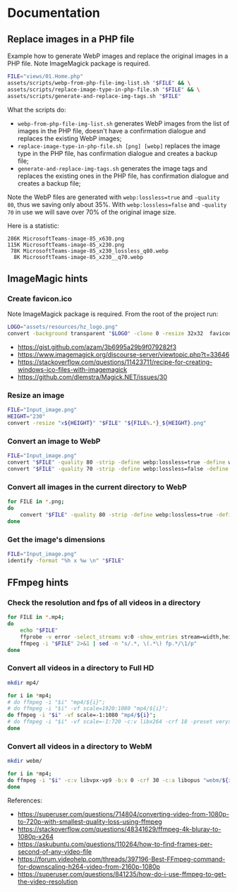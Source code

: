 # Documentation

## Replace images in a PHP file

Example how to generate WebP images and replace the original images in a PHP file. Note ImageMagick package is required.

```bash
FILE="views/01.Home.php"
assets/scripts/webp-from-php-file-img-list.sh "$FILE" && \
assets/scripts/replace-image-type-in-php-file.sh "$FILE" && \
assets/scripts/generate-and-replace-img-tags.sh "$FILE"
```

What the scripts do:

* `webp-from-php-file-img-list.sh` generates WebP images from the list of images in the PHP file, doesn't have a confirmation dialogue and replaces the existing WebP images;
* `replace-image-type-in-php-file.sh [png] [webp]` replaces the image type in the PHP file, has confirmation dialogue and creates a backup file;
* `generate-and-replace-img-tags.sh` generates the image tags and replaces the existing ones in the PHP file, has confirmation dialogue and creates a backup file;

Note the WebP files are generated with `webp:lossless=true` and `-quality 80`, thus we saving only about 35%. With `webp:lossless=false` and `-quality 70` in use we will save over 70% of the original image size.

Here is a statistic:

```text
286K MicrosoftTeams-image-85_x630.png
115K MicrosoftTeams-image-85_x230.png
 78K MicrosoftTeams-image-85_x230_lossless_q80.webp
  8K MicrosoftTeams-image-85_x230__q70.webp
```

## ImageMagic hints

### Create favicon.ico

Note ImageMagick package is required. From the root of the project run:

```bash
LOGO="assets/resources/hz_logo.png"
convert -background transparent "$LOGO" -clone 0 -resize 32x32  favicon.ico
```

* <https://gist.github.com/azam/3b6995a29b9f079282f3>
* <https://www.imagemagick.org/discourse-server/viewtopic.php?t=33646>
* <https://stackoverflow.com/questions/11423711/recipe-for-creating-windows-ico-files-with-imagemagick>
* <https://github.com/dlemstra/Magick.NET/issues/30>

### Resize an image

```bash
FILE="Input_image.png"
HEIGHT="230"
convert -resize "x${HEIGHT}" "$FILE" "${FILE%.*}_${HEIGHT}.png"
```

### Convert an image to WebP

```bash
FILE="Input_image.png"
convert "$FILE" -quality 80 -strip -define webp:lossless=true -define webp:method=4 "${FILE%.*}.webp"
convert "$FILE" -quality 70 -strip -define webp:lossless=false -define webp:method=4 "${FILE%.*}.webp"
```

### Convert all images in the current directory to WebP

```bash
for FILE in *.png;
do
    convert "$FILE" -quality 80 -strip -define webp:lossless=true -define webp:method=4 "${FILE%.*}.webp"
done
```

### Get the image's dimensions

```bash
FILE="Input_image.png"
identify -format "%h x %w \n" "$FILE"
```

## FFmpeg hints

### Check the resolution and fps of all videos in a directory

```bash
for FILE in *.mp4;
do
    echo "$FILE"
    ffprobe -v error -select_streams v:0 -show_entries stream=width,height -of csv=s=x:p=0 "$FILE"
    ffmpeg -i "$FILE" 2>&1 | sed -n "s/.*, \(.*\) fp.*/\1/p"
done
```

### Convert all videos in a directory to Full HD

```bash
mkdir mp4/

for i in *mp4; 
# do ffmpeg -i "$i" "mp4/${i}"; 
# do ffmpeg -i "$i" -vf scale=1920:1080 "mp4/${i}"; 
do ffmpeg -i "$i" -vf scale=-1:1080 "mp4/${i}"; 
# do ffmpeg -i "$i" -vf scale=-1:720 -c:v libx264 -crf 18 -preset veryslow -c:a copy "mp4/${i}"
done
```

### Convert all videos in a directory to WebM

```bash
mkdir webm/

for i in *mp4;
do ffmpeg -i "$i" -c:v libvpx-vp9 -b:v 0 -crf 30 -c:a libopus "webm/${i%.*}.webm";
done
```

References:

* <https://superuser.com/questions/714804/converting-video-from-1080p-to-720p-with-smallest-quality-loss-using-ffmpeg>
* <https://stackoverflow.com/questions/48341629/ffmpeg-4k-bluray-to-1080p-x264>
* <https://askubuntu.com/questions/110264/how-to-find-frames-per-second-of-any-video-file>
* <https://forum.videohelp.com/threads/397196-Best-FFmpeg-command-for-downscaling-h264-video-from-2160p-1080p>
* <https://superuser.com/questions/841235/how-do-i-use-ffmpeg-to-get-the-video-resolution>
